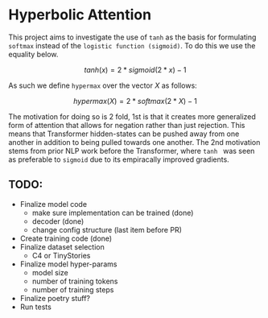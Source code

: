 # Hyperbolic Attention

This project aims to investigate the use of `tanh` as the basis for formulating `softmax` instead of the `logistic function (sigmoid)`. To do this we use the equality below.

$$ tanh(x) = 2 * sigmoid(2 * x) - 1 $$

As such we define `hypermax` over the vector $X$ as follows:

$$ hypermax(X) = 2 * softmax(2 * X) - 1 $$

The motivation for doing so is 2 fold, 1st is that it creates more generalized form of attention that allows for negation rather than just rejection. This means that Transformer hidden-states can be pushed away from one another in addition to being pulled towards one another. The 2nd motivation stems from prior NLP work before the Transformer, where `tanh ` was seen as preferable to `sigmoid` due to its empiracally improved gradients. 


## TODO:
- Finalize model code
    - make sure implementation can be trained (done)
    - decoder (done)
    - change config structure (last item before PR)
- Create training code (done)
- Finalize dataset selection
    - C4 or TinyStories
- Finalize model hyper-params
    - model size
    - number of training tokens
    - number of training steps
- Finalize poetry stuff?
- Run tests